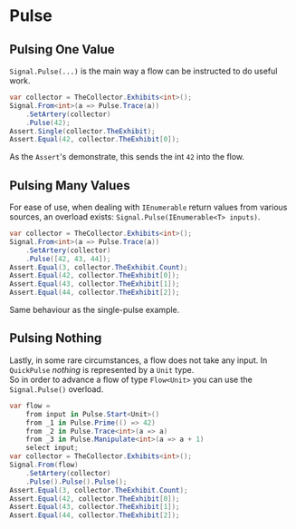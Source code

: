 # Pulse
## Pulsing One Value
`Signal.Pulse(...)` is the main way a flow can be instructed to do useful work.  
```csharp
var collector = TheCollector.Exhibits<int>();
Signal.From<int>(a => Pulse.Trace(a))
    .SetArtery(collector)
    .Pulse(42);
Assert.Single(collector.TheExhibit);
Assert.Equal(42, collector.TheExhibit[0]);
```
As the `Assert`'s demonstrate, this sends the int `42` into the flow.  
## Pulsing Many Values
For ease of use, when dealing with `IEnumerable` return values from various sources, an overload exists: `Signal.Pulse(IEnumerable<T> inputs)`.   
```csharp
var collector = TheCollector.Exhibits<int>();
Signal.From<int>(a => Pulse.Trace(a))
    .SetArtery(collector)
    .Pulse([42, 43, 44]);
Assert.Equal(3, collector.TheExhibit.Count);
Assert.Equal(42, collector.TheExhibit[0]);
Assert.Equal(43, collector.TheExhibit[1]);
Assert.Equal(44, collector.TheExhibit[2]);
```
Same behaviour as the single-pulse example.  
## Pulsing Nothing
Lastly, in some rare circumstances, a flow does not take any input. In `QuickPulse` *nothing* is represented by a `Unit` type.  
So in order to advance a flow of type `Flow<Unit>` you can use the `Signal.Pulse()` overload.  
```csharp
var flow =
    from input in Pulse.Start<Unit>()
    from _1 in Pulse.Prime(() => 42)
    from _2 in Pulse.Trace<int>(a => a)
    from _3 in Pulse.Manipulate<int>(a => a + 1)
    select input;
var collector = TheCollector.Exhibits<int>();
Signal.From(flow)
    .SetArtery(collector)
    .Pulse().Pulse().Pulse();
Assert.Equal(3, collector.TheExhibit.Count);
Assert.Equal(42, collector.TheExhibit[0]);
Assert.Equal(43, collector.TheExhibit[1]);
Assert.Equal(44, collector.TheExhibit[2]);
```
